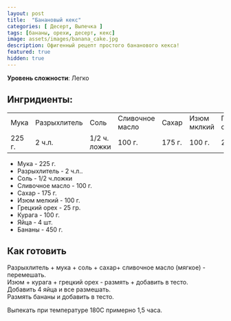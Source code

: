 ```yaml
---
layout: post
title:  "Банановый кекс"
categories: [ Десерт, Выпечка ]
tags: [бананы, орехи, десерт, кекс]
image: assets/images/banana_cake.jpg
description: Офигенный рецепт простого бананового кекса!
featured: true
hidden: true
---
```


**Уровень сложности**: Легко

## Ингридиенты:

<table>
    <tr>
        <td>Мука</td>
        <td>Разрыхлитель</td>
        <td>Соль</td>
        <td>Сливочное масло</td>
        <td>Сахар</td>
        <td>Изюм мклкий</td>
        <td>Грецкий орех</td>
        <td>Курага</td>
        <td>Яйца</td>
        <td>Бананы</td>
    </tr>
    <tr>
        <td>225 г.</td>
        <td>2 ч.л.</td>
        <td>1/2 ч. ложки</td>
        <td>100 г.</td>
        <td>175 г.</td>
        <td>100 г.</td>
        <td>25 г.</td>
        <td>100 г.</td>
        <td>4 шт.</td>
        <td>450 г.</td>
    </tr>
</table>

- Мука - 225 г.
- Разрыхлитель - 2 ч.л..
- Соль - 1/2 ч.ложки
- Сливочное масло - 100 г.
- Сахар - 175 г.
- Изюм мелкий - 100 г.
- Грецкий орех - 25 гр.
- Курага - 100 г.
- Яйца - 4 шт.
- Бананы - 450 г.

## Как готовить

Разрыхлитель + мука + соль + сахар+ сливочное масло (мягкое) - перемешать.  
Изюм + курага + грецкий орех - размять + добавить в тесто.  
Добавить 4 яйца и все размешать.  
Размять бананы и добавить в тесто.  

Выпекать при температуре 180C примерно 1,5 часа.